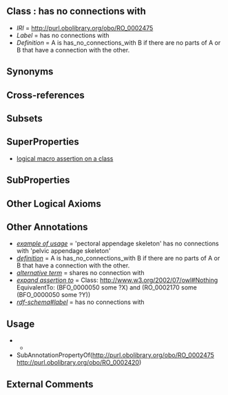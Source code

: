
## Class : has no connections with

 * *IRI* = http://purl.obolibrary.org/obo/RO_0002475
 * *Label* = has no connections with
 * *Definition* = A is has_no_connections_with B if there are no parts of A or B that have a connection with the other.

## Synonyms


## Cross-references


## Subsets


## SuperProperties

 * [logical macro assertion on a class](../../RO/20/RO_0002420.md)

## SubProperties


## Other Logical Axioms


## Other Annotations

 * *[example of usage](../../IAO/12/IAO_0000112.md)* = 'pectoral appendage skeleton' has no connections with 'pelvic appendage skeleton'
 * *[definition](../../IAO/15/IAO_0000115.md)* = A is has_no_connections_with B if there are no parts of A or B that have a connection with the other.
 * *[alternative term](../../IAO/18/IAO_0000118.md)* = shares no connection with
 * *[expand assertion to](../../IAO/25/IAO_0000425.md)* = Class: <http://www.w3.org/2002/07/owl#Nothing> EquivalentTo: (BFO_0000050 some ?X) and (RO_0002170 some (BFO_0000050 some ?Y))
 * *[rdf-schema#label](../../el/rdf-schema#label.md)* = has no connections with

## Usage

 * -
 * SubAnnotationPropertyOf(<http://purl.obolibrary.org/obo/RO_0002475> <http://purl.obolibrary.org/obo/RO_0002420>)

## External Comments

